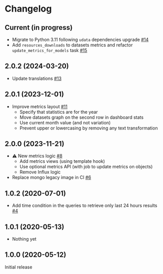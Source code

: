# Changelog

## Current (in progress)

- Migrate to Python 3.11 following `udata` dependencies upgrade [#14](https://github.com/opendatateam/udata-metrics/pull/14)
- Add `resources_downloads` to datasets metrics and refactor `update_metrics_for_models` task [#15](https://github.com/opendatateam/udata-metrics/pull/15)

## 2.0.2 (2024-03-20)

- Update translations [#13](https://github.com/opendatateam/udata-metrics/pull/13)

## 2.0.1 (2023-12-01)

- Improve metrics layout [#11](https://github.com/opendatateam/udata-metrics/pull/11)
    - Specify that statistics are for the year
    - Move datasets graph on the second row in dashboard stats
    - Use current month value (and not variation)
    - Prevent upper or lowercasing by removing any text transformation


## 2.0.0 (2023-11-21)

- :warning: New metrics logic [#8](https://github.com/opendatateam/udata-metrics/pull/8)
    - Add metrics views (using template hook)
    - Use optional metrics API (with job to update metrics on objects)
    - Remove Influx logic
- Replace mongo legacy image in CI [#6](https://github.com/opendatateam/udata-metrics/pull/6)

## 1.0.2 (2020-07-01)

- Add time condition in the queries to retrieve only last 24 hours results [#4](https://github.com/opendatateam/udata-metrics/pull/4)

## 1.0.1 (2020-05-13)

- Nothing yet

## 1.0.0 (2020-05-12)

Initial release
